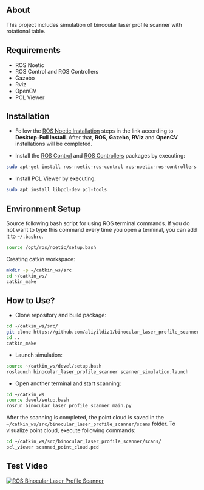 ## About
This project includes simulation of binocular laser profile scanner with rotational table.

## Requirements
* ROS Noetic
* ROS Control and ROS Controllers
* Gazebo
* Rviz
* OpenCV
* PCL Viewer

## Installation
* Follow the [ROS Noetic Installation](https://wiki.ros.org/noetic/Installation/Ubuntu) steps in the link according to **Desktop-Full Install**. After that, **ROS**, **Gazebo**, **RViz** and **OpenCV** installations will be completed.

* Install the [ROS Control](https://wiki.ros.org/ros_control) and [ROS Controllers](https://wiki.ros.org/ros_controllers) packages by executing:
```bash
sudo apt-get install ros-noetic-ros-control ros-noetic-ros-controllers
```

* Install PCL Viewer by executing:
```bash
sudo apt install libpcl-dev pcl-tools
```

## Environment Setup
Source following bash script for using ROS terminal commands. If you do not want to type this command every time you open a terminal, you can add it to `~/.bashrc`.
```bash
source /opt/ros/noetic/setup.bash
```

Creating catkin workspace:
```bash
mkdir -p ~/catkin_ws/src
cd ~/catkin_ws/
catkin_make
```

## How to Use?
* Clone repository and build package:
```bash
cd ~/catkin_ws/src/
git clone https://github.com/aliyildiz1/binocular_laser_profile_scanner.git
cd ..
catkin_make
```

* Launch simulation:
```bash
source ~/catkin_ws/devel/setup.bash
roslaunch binocular_laser_profile_scanner scanner_simulation.launch 
```

* Open another terminal and start scanning:
```bash
cd ~/catkin_ws
source devel/setup.bash
rosrun binocular_laser_profile_scanner main.py
```

After the scanning is completed, the point cloud is saved in the `~/catkin_ws/src/binocular_laser_profile_scanner/scans` folder.
To visualize point cloud, execute following commands:
```bash
cd ~/catkin_ws/src/binocular_laser_profile_scanner/scans/
pcl_viewer scanned_point_cloud.pcd
```

## Test Video
[![ROS Binocular Laser Profile Scanner](https://github.com/aliyildiz1/binocular_laser_profile_scanner/assets/119592916/0b8d3846-56ec-48db-b346-abf4166033c0)](https://youtu.be/kXHssHaErtY?si=A3ch_5CR5H5_4xQs)
